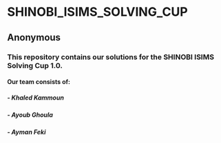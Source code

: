 # SHINOBI_ISIMS_SOLVING_CUP
## Anonymous
### This repository contains our solutions for the SHINOBI ISIMS Solving Cup 1.0.
#### Our team consists of: 
##### - Khaled Kammoun 
##### - Ayoub Ghoula
##### - Ayman Feki